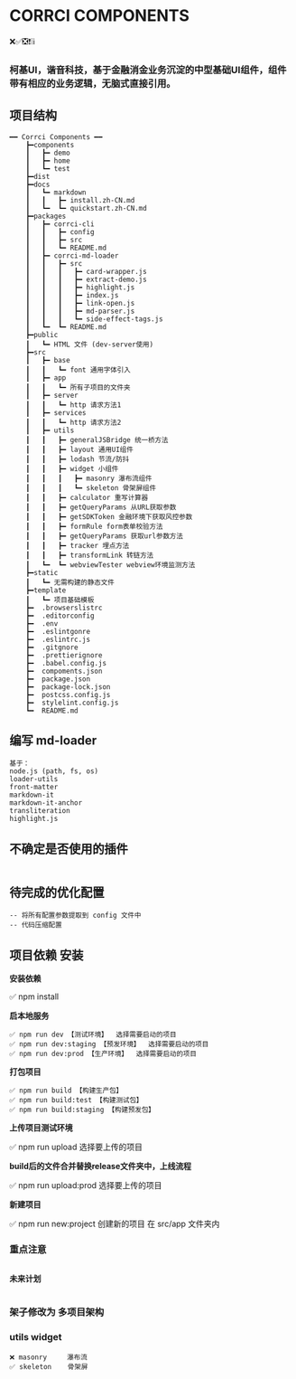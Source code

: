 # CORRCI COMPONENTS

❌✅❎❗️❕ℹ️

### 柯基UI，谐音科技，基于金融消金业务沉淀的中型基础UI组件，组件带有相应的业务逻辑，无脑式直接引用。

## 项目结构 ##

```
━━ Corrci Components ━━
    ┣━components
    ┃   ┣━ demo
    ┃   ┣━ home
    ┃   ┗━ test
    ┣━dist
    ┣━docs
    ┃   ┗━ markdown
    ┃   ┃   ┣━ install.zh-CN.md
    ┃   ┗━  ┗━ quickstart.zh-CN.md
    ┣━packages
    ┃   ┣━ corrci-cli
    ┃   ┃   ┣━ config
    ┃   ┃   ┣━ src
    ┃   ┃   ┗━ README.md
    ┃   ┣━ corrci-md-loader
    ┃   ┃   ┣━ src
    ┃   ┃   ┃   ┣━ card-wrapper.js
    ┃   ┃   ┃   ┣━ extract-demo.js
    ┃   ┃   ┃   ┣━ highlight.js
    ┃   ┃   ┃   ┣━ index.js
    ┃   ┃   ┃   ┣━ link-open.js
    ┃   ┃   ┃   ┣━ md-parser.js
    ┃   ┃   ┃   ┗━ side-effect-tags.js
    ┃   ┗━  ┗━ README.md
    ┣━public
    ┃   ┗━ HTML 文件 (dev-server使用)
    ┣━src
    ┃   ┣━ base
    ┃   ┃   ┗━ font 通用字体引入
    ┃   ┣━ app
    ┃   ┃   ┗━ 所有子项目的文件夹
    ┃   ┣━ server
    ┃   ┃   ┗━ http 请求方法1
    ┃   ┣━ services
    ┃   ┃   ┗━ http 请求方法2
    ┃   ┣━ utils
    ┃   ┃   ┣━ generalJSBridge 统一桥方法
    ┃   ┃   ┣━ layout 通用UI组件
    ┃   ┃   ┣━ lodash 节流/防抖
    ┃   ┃   ┣━ widget 小组件
    ┃   ┃   ┃   ┣━ masonry 瀑布流组件
    ┃   ┃   ┃   ┗━ skeleton 骨架屏组件
    ┃   ┃   ┣━ calculator 重写计算器
    ┃   ┃   ┣━ getQueryParams 从URL获取参数
    ┃   ┃   ┣━ getSDKToken 金融环境下获取风控参数
    ┃   ┃   ┣━ formRule form表单校验方法
    ┃   ┃   ┣━ getQueryParams 获取url参数方法
    ┃   ┃   ┣━ tracker 埋点方法
    ┃   ┃   ┣━ transformLink 转链方法
    ┃   ┗━  ┗━ webviewTester webview环境监测方法
    ┣━static
    ┃   ┗━ 无需构建的静态文件
    ┣━template
    ┃   ┗━ 项目基础模板
    ┣━  .browserslistrc
    ┣━  .editorconfig
    ┣━  .env
    ┣━  .eslintgonre
    ┣━  .eslintrc.js
    ┣━  .gitgnore
    ┣━  .prettierignore
    ┣━  .babel.config.js
    ┣━  compoments.json
    ┣━  package.json
    ┣━  package-lock.json
    ┣━  postcss.config.js
    ┣━  stylelint.config.js
    ┗━  README.md
```

## 编写 md-loader ##

```
基于：
node.js (path, fs, os)
loader-utils
front-matter
markdown-it
markdown-it-anchor
transliteration
highlight.js
```

## 不确定是否使用的插件 ##

```
```

## 待完成的优化配置 ##

```
-- 将所有配置参数提取到 config 文件中
-- 代码压缩配置
```

## 项目依赖 安装 ##

**安装依赖**

✅ npm install

**启本地服务**

```
✅ npm run dev 【测试环境】  选择需要启动的项目
✅ npm run dev:staging 【预发环境】  选择需要启动的项目
✅ npm run dev:prod 【生产环境】  选择需要启动的项目
```

**打包项目**

```
✅ npm run build 【构建生产包】
✅ npm run build:test 【构建测试包】
✅ npm run build:staging 【构建预发包】
```

**上传项目测试环境**

✅ npm run upload 选择要上传的项目

**build后的文件合并替换release文件夹中，上线流程**

✅ npm run upload:prod 选择要上传的项目

**新建项目**

✅ npm run new:project 创建新的项目 在 src/app 文件夹内

### 重点注意 ###

```
```

**未来计划**

```
```

### 架子修改为 多项目架构 ###

### utils widget ###

```
❌ masonry     瀑布流
✅ skeleton    骨架屏
```